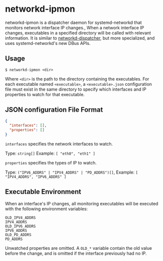 # networkd-ipmon

networkd-ipmon is a dispatcher daemon for systemd-networkd that monitors network interface IP changes., When a network interface IP changes, executables in a specified directory will be called with relevant information. It is similar to [networkd-dispatcher](https://gitlab.com/craftyguy/networkd-dispatcher), but more specialized, and uses systemd-networkd's new DBus APIs.

## Usage

```
$ networkd-ipmon <dir>
```

Where `<dir>` is the path to the directory containing the executables. For each executable named `<executable>`, a `<executable>.json` configuration file must exist in the same directory to specify which interfaces and IP properties to watch for that executable.

## JSON configuration File Format

```json
{
  "interfaces": [],
  "properties": []
}
```

`interfaces` specifies the network interfaces to watch.

Type: `string[]`
Example: `[ "eth0", "eth1" ]`

`properties` specifies the types of IP to watch.

Type: `("IPV6_ADDRS" | "IPV4_ADDRS" | "PD_ADDRS")[]`,
Example: `[ "IPV4_ADDRS", "IPV6_ADDRS" ]`

## Executable Environment

When an interface's IP changes, all monitoring executables will be executed with the following environment variables:

```
OLD_IPV4_ADDRS
IPV4_ADDRS
OLD_IPV6_ADDRS
IPV6_ADDRS
OLD_PD_ADDRS
PD_ADDRS
```

Unwatched properties are omitted. A `OLD_*` variable contain the old value before the change, and is omitted if the interface previously had no IP.
